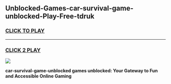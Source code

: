 
## Unblocked-Games-car-survival-game-unblocked-Play-Free-tdruk
<h3>
<a href="https://premium76.site?title=car-survival-game-unblocked&ref=17A">CLICK TO PLAY</a></h3>
<hr>

<h3>
<a href="https://premium76.site?title=car-survival-game-unblocked&ref=17A">CLICK 2 PLAY</a>
  
</h3>

<a href="https://premium76.site?title=car-survival-game-unblocked&ref=17A"><img src="https://clearcache.store/games.png"></a>


**car-survival-game-unblocked games unblocked: Your Gateway to Fun and Accessible Online Gaming**
